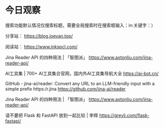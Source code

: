 # 今日观察

搜索功能默认情况仅搜索标题，需要全局搜索时在搜索框输入：in:关键字：）  

分享站： https://blog.joevan.top/  

阅读站： https://www.inkspcl.com/  

Jina Reader API 的四种用法 | 「智图派」  https://www.axtonliu.com/jina-reader-api/  

AI工具集 | 700+ AI工具集合官网，国内外AI工具集导航大全  https://ai-bot.cn/  

GitHub - jina-ai/reader: Convert any URL to an LLM-friendly input with a simple prefix https:/r.jina  https://github.com/jina-ai/reader  

Jina Reader API 的四种用法 | 「智图派」  https://www.axtonliu.com/jina-reader-api/  

请不要把 Flask 和 FastAPI 放到一起比较 | 李辉  https://greyli.com/flask-fastapi/  
